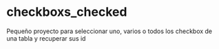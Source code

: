 # checkboxs_checked
Pequeño proyecto para seleccionar uno, varios o todos los checkbox de una tabla y recuperar sus id
